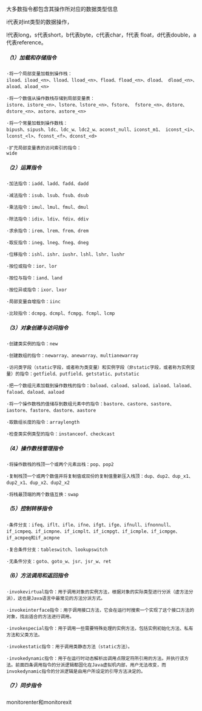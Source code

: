 大多数指令都包含其操作所对应的数据类型信息

i代表对int类型的数据操作，

l代表long，s代表short，b代表byte，c代表char，f代表 float，d代表double，a代表reference。



##### （1）加载和存储指令 

```
·将一个局部变量加载到操作栈：
iload、iload_<n>、lload、lload_<n>、fload、fload_<n>、dload、 dload_<n>、aload、aload_<n> 

·将一个数值从操作数栈存储到局部变量表：
istore、istore_<n>、lstore、lstore_<n>、fstore、 fstore_<n>、dstore、dstore_<n>、astore、astore_<n> 

·将一个常量加载到操作数栈：
bipush、sipush、ldc、ldc_w、ldc2_w、aconst_null、iconst_m1、 iconst_<i>、lconst_<l>、fconst_<f>、dconst_<d> 

·扩充局部变量表的访问索引的指令：
wide
```



##### （2）运算指令 

```
·加法指令：iadd、ladd、fadd、dadd 

·减法指令：isub、lsub、fsub、dsub 

·乘法指令：imul、lmul、fmul、dmul 

·除法指令：idiv、ldiv、fdiv、ddiv 

·求余指令：irem、lrem、frem、drem 

·取反指令：ineg、lneg、fneg、dneg 

·位移指令：ishl、ishr、iushr、lshl、lshr、lushr 

·按位或指令：ior、lor 

·按位与指令：iand、land 

·按位异或指令：ixor、lxor 

·局部变量自增指令：iinc 

·比较指令：dcmpg、dcmpl、fcmpg、fcmpl、lcmp
```



##### （3）对象创建与访问指令

```
·创建类实例的指令：new 

·创建数组的指令：newarray、anewarray、multianewarray 

·访问类字段（static字段，或者称为类变量）和实例字段（非static字段，或者称为实例变量）的指令：getfield、putfield、getstatic、putstatic 

·把一个数组元素加载到操作数栈的指令：baload、caload、saload、iaload、laload、faload、daload、aaload 

·将一个操作数栈的值储存到数组元素中的指令：bastore、castore、sastore、iastore、fastore、dastore、aastore 

·取数组长度的指令：arraylength 

·检查类实例类型的指令：instanceof、checkcast
```



##### （4）操作数栈管理指令 

```
·将操作数栈的栈顶一个或两个元素出栈：pop、pop2 

·复制栈顶一个或两个数值并将复制值或双份的复制值重新压入栈顶：dup、dup2、dup_x1、 dup2_x1、dup_x2、dup2_x2 

·将栈最顶端的两个数值互换：swap
```



##### （5）控制转移指令 

```
·条件分支：ifeq、iflt、ifle、ifne、ifgt、ifge、ifnull、ifnonnull、if_icmpeq、if_icmpne、if_icmplt、if_icmpgt、if_icmple、if_icmpge、if_acmpeq和if_acmpne 

·复合条件分支：tableswitch、lookupswitch 

·无条件分支：goto、goto_w、jsr、jsr_w、ret 
```



##### （6）方法调用和返回指令

```
·invokevirtual指令：用于调用对象的实例方法，根据对象的实际类型进行分派（虚方法分派），这也是Java语言中最常见的方法分派方式。 

·invokeinterface指令：用于调用接口方法，它会在运行时搜索一个实现了这个接口方法的对象，找出适合的方法进行调用。 

·invokespecial指令：用于调用一些需要特殊处理的实例方法，包括实例初始化方法、私有方法和父类方法。 

·invokestatic指令：用于调用类静态方法（static方法）。 

·invokedynamic指令：用于在运行时动态解析出调用点限定符所引用的方法。并执行该方法。前面四条调用指令的分派逻辑都固化在Java虚拟机内部，用户无法改变，而invokedynamic指令的分派逻辑是由用户所设定的引导方法决定的。 
```



##### （7）同步指令

monitorenter和monitorexit